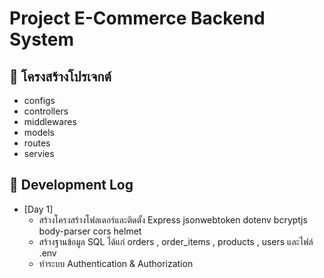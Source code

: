# Project E-Commerce Backend System

## 🔧 โครงสร้างโปรเจกต์
- configs
- controllers
- middlewares
- models
- routes
- servies

## 📅 Development Log
- [Day 1] 
    - สร้างโครงสร้างโฟลเดอร์และติดตั้ง Express jsonwebtoken dotenv bcryptjs body-parser cors helmet
    - สร้างฐานข้อมูล SQL ได้แก่ orders , order_items , products , users และไฟล์ .env
    - ทำระบบ Authentication & Authorization 

